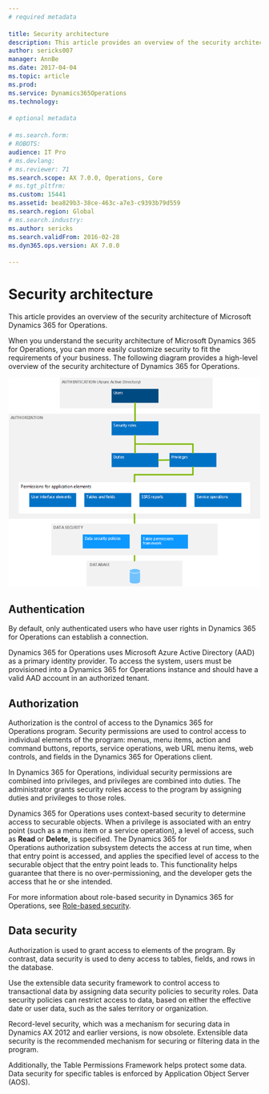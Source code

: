 ```yaml
---
# required metadata

title: Security architecture
description: This article provides an overview of the security architecture of Microsoft Dynamics 365 for Operations.
author: sericks007
manager: AnnBe
ms.date: 2017-04-04
ms.topic: article
ms.prod: 
ms.service: Dynamics365Operations
ms.technology: 

# optional metadata

# ms.search.form: 
# ROBOTS: 
audience: IT Pro
# ms.devlang: 
# ms.reviewer: 71
ms.search.scope: AX 7.0.0, Operations, Core
# ms.tgt_pltfrm: 
ms.custom: 15441
ms.assetid: bea829b3-38ce-463c-a7e3-c9393b79d559
ms.search.region: Global
# ms.search.industry: 
ms.author: sericks
ms.search.validFrom: 2016-02-28
ms.dyn365.ops.version: AX 7.0.0

---
```


# Security architecture

This article provides an overview of the security architecture of Microsoft Dynamics 365 for Operations.

When you understand the security architecture of Microsoft Dynamics 365 for Operations, you can more easily customize security to fit the requirements of your business. The following diagram provides a high-level overview of the security architecture of Dynamics 365 for Operations. 

[![security-architecture](./media/security-architecture.png)](./media/security-architecture.png)

## Authentication
By default, only authenticated users who have user rights in Dynamics 365 for Operations can establish a connection. 

Dynamics 365 for Operations uses Microsoft Azure Active Directory (AAD) as a primary identity provider. To access the system, users must be provisioned into a Dynamics 365 for Operations instance and should have a valid AAD account in an authorized tenant.

## Authorization
Authorization is the control of access to the Dynamics 365 for Operations program. Security permissions are used to control access to individual elements of the program: menus, menu items, action and command buttons, reports, service operations, web URL menu items, web controls, and fields in the Dynamics 365 for Operations client. 

In Dynamics 365 for Operations, individual security permissions are combined into privileges, and privileges are combined into duties. The administrator grants security roles access to the program by assigning duties and privileges to those roles. 

Dynamics 365 for Operations uses context-based security to determine access to securable objects. When a privilege is associated with an entry point (such as a menu item or a service operation), a level of access, such as **Read** or **Delete**, is specified. The Dynamics 365 for Operations authorization subsystem detects the access at run time, when that entry point is accessed, and applies the specified level of access to the securable object that the entry point leads to. This functionality helps guarantee that there is no over-permissioning, and the developer gets the access that he or she intended. 

For more information about role-based security in Dynamics 365 for Operations, see [Role-based security](role-based-security.md).

## Data security
Authorization is used to grant access to elements of the program. By contrast, data security is used to deny access to tables, fields, and rows in the database. 

Use the extensible data security framework to control access to transactional data by assigning data security policies to security roles. Data security policies can restrict access to data, based on either the effective date or user data, such as the sales territory or organization. 

Record-level security, which was a mechanism for securing data in Dynamics AX 2012 and earlier versions, is now obsolete. Extensible data security is the recommended mechanism for securing or filtering data in the program. 

Additionally, the Table Permissions Framework helps protect some data. Data security for specific tables is enforced by Application Object Server (AOS).

